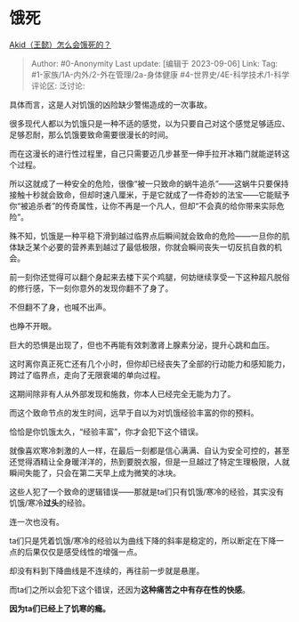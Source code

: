 # 饿死
[Akid（王懿）怎么会饿死的？](https://www.zhihu.com/question/620484340/answer/3200115845)

> Author: #0-Anonymity
> Last update: [编辑于 2023-09-06]
> Link:
> Tag: #1-家族/1A-内外/2-外在管理/2a-身体健康 #4-世界史/4E-科学技术/1-科学
> 评论区:
> 泛讨论:

具体而言，这是人对饥饿的凶险缺少警惕造成的一次事故。

很多现代人都以为饥饿只是一种不适的感觉，以为只要自己对这个感觉足够适应、足够忍耐，那么饥饿要致命需要很漫长的时间。

而在这漫长的进行性过程里，自己只需要迈几步甚至一伸手拉开冰箱门就能逆转这个过程。

所以这就成了一种安全的危险，很像“被一只致命的蜗牛追杀”——这蜗牛只要保持接触十秒就会致命，但却时速八厘米，于是它就成了一件奇妙的法宝——它能赋予你“被追杀者”的传奇属性，让你不再是一个凡人，但却“不会真的给你带来实际危险”。

殊不知，饥饿是一种平稳下滑到越过临界点后瞬间就会致命的危险——一旦你的肌体缺乏某个必要的营养素到越过了最低极限，你就会瞬间丧失一切反抗自救的机会。

前一刻你还觉得可以翻个身起来去楼下买个鸡腿，何妨继续享受一下这种超凡脱俗的修行感，下一刻你意外的发现你翻不了身了。

不但翻不了身，也喊不出声。

也睁不开眼。

巨大的恐惧是出现了，但也不再能有效刺激肾上腺素分泌，提升心跳和血压。

这时离你真正死亡还有几个小时，但你却已经丧失了全部的行动能力和感知能力，跨过了临界点，走向了无限衰竭的单向过程。

这期间除非有人从外部发现和施救，你本人已经完全无能为力了。

而这个致命节点的发生时间，远早于自以为对饥饿经验丰富的你的预料。

恰恰是你饥饿太久，“经验丰富”，你才会犯下这个错误。

就像喜欢寒冷刺激的人一样，在最后一刻都是信心满满、自认为安全可控的，甚至还觉得酒精让全身暖洋洋的，热到要脱衣服，但是一旦越过了特定生理极限，人就瞬间失能了，只会在第二天早上成为微笑的冰块。

这些人犯了一个致命的逻辑错误——那就是ta们只有饥饿/寒冷的经验，其实没有饥饿/寒冷**过头**的经验。

连一次也没有。

ta们只是凭着饥饿/寒冷的经验以为曲线下降的斜率是稳定的，所以断定在下降一点的后果仅仅是感受线性的增强一点。

却没有料到下降曲线是不连续的，再往前一步就是悬崖。

而ta们之所以会犯下这个错误，还因为**这种痛苦之中有存在性的快感**。

**因为ta们已经上了饥寒的瘾。**
